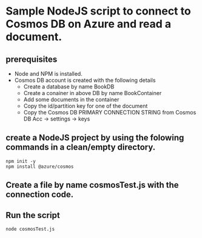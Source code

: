 # Sample NodeJS script to connect to Cosmos DB on Azure and read a document.
## prerequisites
* Node and NPM is installed.
* Cosmos DB account is created with the following details
  * Create a database by name BookDB
  * Create a conainer in above DB by name BookContainer
  * Add some documents in the container
  * Copy the id/partition key for one of the document
  * Copy the Cosmos DB PRIMARY CONNECTION STRING from Cosmos DB Acc -> settings -> keys
## create a NodeJS project by using the folowing commands in a clean/empty directory.
```pwsh
npm init -y
npm install @azure/cosmos
```
## Create a file by name cosmosTest.js with the connection code.
## Run the script
```pwsh
node cosmosTest.js
```